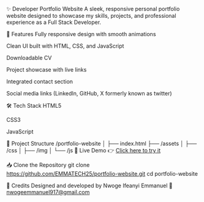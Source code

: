 ✨ Developer Portfolio Website
A sleek, responsive personal portfolio website designed to showcase my skills, projects, and professional experience as a Full Stack Developer.

📌 Features
Fully responsive design with smooth animations

Clean UI built with HTML, CSS, and JavaScript

Downloadable CV

Project showcase with live links

Integrated contact section

Social media links (LinkedIn, GitHub, X formerly known as twitter)

🛠️ Tech Stack
HTML5

CSS3

JavaScript

📂 Project Structure
/portfolio-website
│
├── index.html
├── /assets
│   ├── /css
│   ├── /img
│   └── /js
🚀 Live Demo
👉 [Click here to try it](https://emmanuelnwogeportfolio.netlify.app/)

📥 Clone the Repository
git clone https://github.com/EMMATECH25/portfolio-website.git
cd portfolio-website

🙌 Credits
Designed and developed by Nwoge Ifeanyi Emmanuel
📧 nwogeemmanuel917@gmail.com
